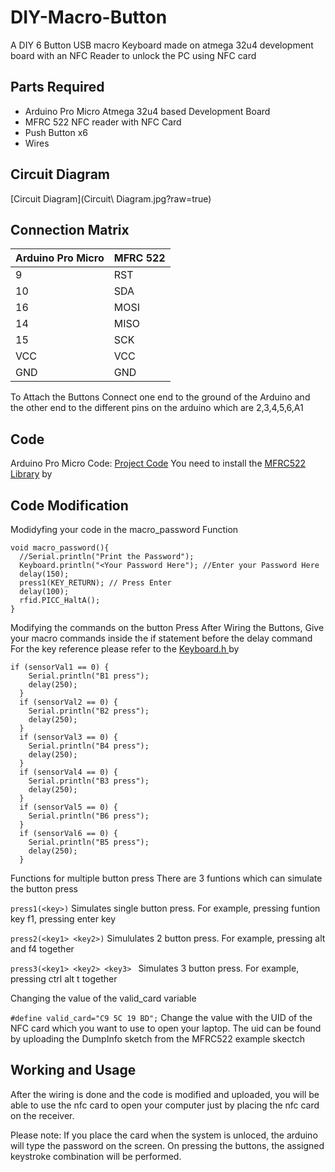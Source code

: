 # DIY-Macro-Button
A DIY 6 Button USB macro Keyboard made on atmega 32u4 development board with an NFC Reader to unlock the PC using NFC card
## Parts Required
- Arduino Pro Micro Atmega 32u4 based Development Board
- MFRC 522 NFC reader with NFC Card
- Push Button x6
- Wires 
## Circuit Diagram
[Circuit Diagram](Circuit\ Diagram.jpg?raw=true)

## Connection Matrix
|Arduino Pro Micro | MFRC 522 |
|---|---|
|9|RST|
|10|SDA|
|16|MOSI|
|14|MISO|
|15|SCK|
|VCC|VCC|
|GND|GND|

To Attach the Buttons Connect one end to the ground of the Arduino and the other end to the different pins on the arduino which are 2,3,4,5,6,A1

## Code 
Arduino Pro Micro Code: [Project Code](code.ino)
You need to install the [MFRC522 Library]() by 
## Code Modification
Modidyfing your code in the macro_password Function
```
void macro_password(){
  //Serial.println("Print the Password");
  Keyboard.println("<Your Password Here"); //Enter your Password Here
  delay(150);
  press1(KEY_RETURN); // Press Enter
  delay(100);
  rfid.PICC_HaltA();
}
```
Modifying the commands on the button Press
After Wiring the Buttons, Give your macro commands inside the if statement before the delay command
For the key reference please refer to the [Keyboard.h ]() by 
```
if (sensorVal1 == 0) {
    Serial.println("B1 press");
    delay(250);
  }
  if (sensorVal2 == 0) {
    Serial.println("B2 press");
    delay(250);
  }
  if (sensorVal3 == 0) {
    Serial.println("B4 press");
    delay(250);
  }
  if (sensorVal4 == 0) {
    Serial.println("B3 press");
    delay(250);
  }
  if (sensorVal5 == 0) {
    Serial.println("B6 press");
  }
  if (sensorVal6 == 0) {
    Serial.println("B5 press");
    delay(250);
  } 
```

Functions for multiple button press
There are 3 funtions which can simulate the button press

`press1(<key>)` Simulates single button press. For example, pressing funtion key f1, pressing enter key

`press2(<key1> <key2>)` Simululates 2 button press. For example, pressing alt and f4 together

`press3(<key1> <key2> <key3> ` Simulates 3 button press. For example, pressing ctrl alt t together


Changing the value of the valid_card variable

`#define valid_card="C9 5C 19 BD";` Change the value with the UID of the NFC card which you want to use to open your laptop. The uid can be found by uploading the DumpInfo sketch from the MFRC522 example skectch

## Working and Usage
After the wiring is done and the code is modified and uploaded, you will be able to use the nfc card to open your computer just by placing the nfc card on the receiver. 

Please note: If you place the card when the system is unloced, the arduino will type the password on the screen. On pressing the buttons, the assigned keystroke combination will be performed.
